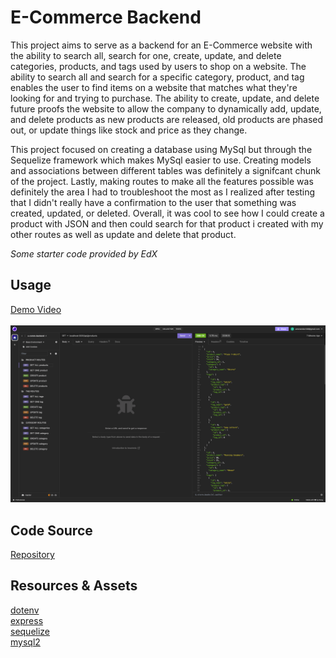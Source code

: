 # E-Commerce Backend

This project aims to serve as a backend for an E-Commerce website with the ability to search all, search for one, create, update, and delete categories, products, and tags used by users to shop on a website. The ability to search all and search for a specific category, product, and tag enables the user to find items on a website that matches what they're looking for and trying to purchase. The ability to create, update, and delete future proofs the website to allow the company to dynamically add, update, and delete products as new products are released, old products are phased out, or update things like stock and price as they change.

This project focused on creating a database using MySql but through the Sequelize framework which makes MySql easier to use. Creating models and associations between different tables was definitely a signifcant chunk of the project. Lastly, making routes to make all the features possible was definitely the area I had to troubleshoot the most as I realized after testing that I didn't really have a confirmation to the user that something was created, updated, or deleted. Overall, it was cool to see how I could create a product with JSON and then could search for that product i created with my other routes as well as update and delete that product. 

*Some starter code provided by EdX*

## Usage
[Demo Video](https://drive.google.com/file/d/1GFjLdfLerdW2_LBzYYeRplc9QmUQRFwz/view)
<br>
<br>
![Screenshot](./assets/screenshot.png)

## Code Source
[Repository](https://github.com/alexismenendez/amenendez-e-commerce-backend)

## Resources & Assets
[dotenv](https://www.npmjs.com/package/dotenv)<br>
[express](https://www.npmjs.com/package/express)<br>
[sequelize](https://www.npmjs.com/package/sequelize)<br>
[mysql2](https://www.npmjs.com/package/mysql2)